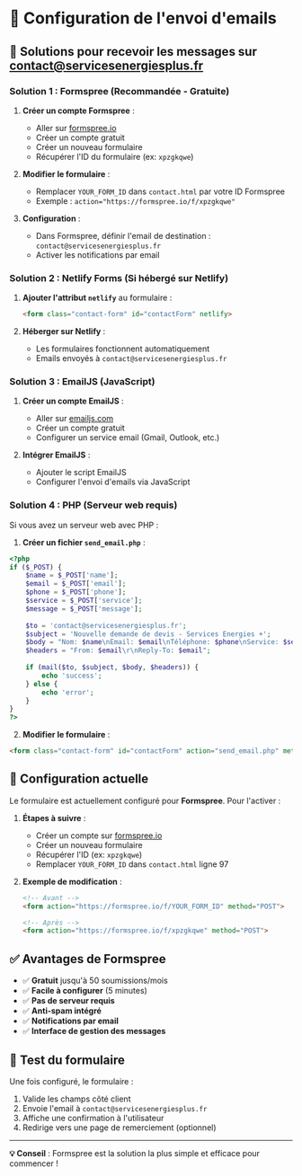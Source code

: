 # 📧 Configuration de l'envoi d'emails

## 🚀 Solutions pour recevoir les messages sur contact@servicesenergiesplus.fr

### **Solution 1 : Formspree (Recommandée - Gratuite)**

1. **Créer un compte Formspree** :
   - Aller sur [formspree.io](https://formspree.io)
   - Créer un compte gratuit
   - Créer un nouveau formulaire
   - Récupérer l'ID du formulaire (ex: `xpzgkqwe`)

2. **Modifier le formulaire** :
   - Remplacer `YOUR_FORM_ID` dans `contact.html` par votre ID Formspree
   - Exemple : `action="https://formspree.io/f/xpzgkqwe"`

3. **Configuration** :
   - Dans Formspree, définir l'email de destination : `contact@servicesenergiesplus.fr`
   - Activer les notifications par email

### **Solution 2 : Netlify Forms (Si hébergé sur Netlify)**

1. **Ajouter l'attribut `netlify`** au formulaire :
   ```html
   <form class="contact-form" id="contactForm" netlify>
   ```

2. **Héberger sur Netlify** :
   - Les formulaires fonctionnent automatiquement
   - Emails envoyés à `contact@servicesenergiesplus.fr`

### **Solution 3 : EmailJS (JavaScript)**

1. **Créer un compte EmailJS** :
   - Aller sur [emailjs.com](https://emailjs.com)
   - Créer un compte gratuit
   - Configurer un service email (Gmail, Outlook, etc.)

2. **Intégrer EmailJS** :
   - Ajouter le script EmailJS
   - Configurer l'envoi d'emails via JavaScript

### **Solution 4 : PHP (Serveur web requis)**

Si vous avez un serveur web avec PHP :

1. **Créer un fichier `send_email.php`** :
```php
<?php
if ($_POST) {
    $name = $_POST['name'];
    $email = $_POST['email'];
    $phone = $_POST['phone'];
    $service = $_POST['service'];
    $message = $_POST['message'];
    
    $to = 'contact@servicesenergiesplus.fr';
    $subject = 'Nouvelle demande de devis - Services Energies +';
    $body = "Nom: $name\nEmail: $email\nTéléphone: $phone\nService: $service\nMessage: $message";
    $headers = "From: $email\r\nReply-To: $email";
    
    if (mail($to, $subject, $body, $headers)) {
        echo 'success';
    } else {
        echo 'error';
    }
}
?>
```

2. **Modifier le formulaire** :
```html
<form class="contact-form" id="contactForm" action="send_email.php" method="POST">
```

## 🎯 **Configuration actuelle**

Le formulaire est actuellement configuré pour **Formspree**. Pour l'activer :

1. **Étapes à suivre** :
   - Créer un compte sur [formspree.io](https://formspree.io)
   - Créer un nouveau formulaire
   - Récupérer l'ID (ex: `xpzgkqwe`)
   - Remplacer `YOUR_FORM_ID` dans `contact.html` ligne 97

2. **Exemple de modification** :
   ```html
   <!-- Avant -->
   <form action="https://formspree.io/f/YOUR_FORM_ID" method="POST">
   
   <!-- Après -->
   <form action="https://formspree.io/f/xpzgkqwe" method="POST">
   ```

## ✅ **Avantages de Formspree**

- ✅ **Gratuit** jusqu'à 50 soumissions/mois
- ✅ **Facile à configurer** (5 minutes)
- ✅ **Pas de serveur requis**
- ✅ **Anti-spam intégré**
- ✅ **Notifications par email**
- ✅ **Interface de gestion des messages**

## 📱 **Test du formulaire**

Une fois configuré, le formulaire :
1. Valide les champs côté client
2. Envoie l'email à `contact@servicesenergiesplus.fr`
3. Affiche une confirmation à l'utilisateur
4. Redirige vers une page de remerciement (optionnel)

---

**💡 Conseil** : Formspree est la solution la plus simple et efficace pour commencer !

